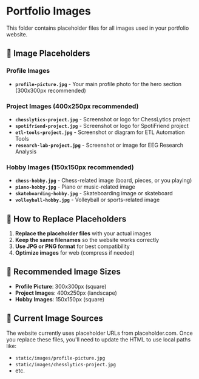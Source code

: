 # Portfolio Images

This folder contains placeholder files for all images used in your portfolio website.

## 📁 Image Placeholders

### Profile Images
- **`profile-picture.jpg`** - Your main profile photo for the hero section (300x300px recommended)

### Project Images (400x250px recommended)
- **`chesslytics-project.jpg`** - Screenshot or logo for ChessLytics project
- **`spotifriend-project.jpg`** - Screenshot or logo for SpotiFriend project  
- **`etl-tools-project.jpg`** - Screenshot or diagram for ETL Automation Tools
- **`research-lab-project.jpg`** - Screenshot or image for EEG Research Analysis

### Hobby Images (150x150px recommended)
- **`chess-hobby.jpg`** - Chess-related image (board, pieces, or you playing)
- **`piano-hobby.jpg`** - Piano or music-related image
- **`skateboarding-hobby.jpg`** - Skateboarding image or skateboard
- **`volleyball-hobby.jpg`** - Volleyball or sports-related image

## 🎯 How to Replace Placeholders

1. **Replace the placeholder files** with your actual images
2. **Keep the same filenames** so the website works correctly
3. **Use JPG or PNG format** for best compatibility
4. **Optimize images** for web (compress if needed)

## 📐 Recommended Image Sizes

- **Profile Picture**: 300x300px (square)
- **Project Images**: 400x250px (landscape)
- **Hobby Images**: 150x150px (square)

## 🔗 Current Image Sources

The website currently uses placeholder URLs from placeholder.com. Once you replace these files, you'll need to update the HTML to use local paths like:
- `static/images/profile-picture.jpg`
- `static/images/chesslytics-project.jpg`
- etc. 